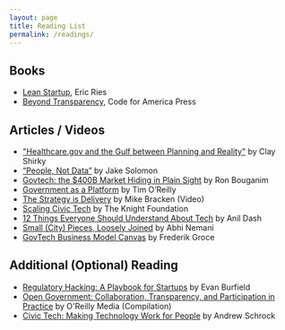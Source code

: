 ```yaml
---
layout: page
title: Reading List
permalink: /readings/
---
```

## Books

* [Lean Startup](https://www.amazon.com/Lean-Startup-Entrepreneurs-Continuous-Innovation/dp/0307887898), Eric Ries
* [Beyond Transparency](http://beyondtransparency.org), Code for America Press

## Articles / Videos

* ["Healthcare.gov and the Gulf between Planning and Reality"](http://www.shirky.com/weblog/2013/11/healthcare-gov-and-the-gulf-between-planning-and-reality/) by Clay Shirky
* [“People, Not Data”](https://medium.com/@lippytak/people-not-data-47434acb50a8) by Jake Solomon
* [Govtech: the $400B Market Hiding in Plain Sight](https://medium.com/@GovtechFund/govtech-the-400-billion-market-hiding-in-plain-sight-c71ec2a2f5e7) by Ron Bouganim
* [Government as a Platform](https://www.mitpressjournals.org/doi/pdf/10.1162/INOV_a_00056) by Tim O’Reilly
* [The Strategy is Delivery](https://www.youtube.com/watch?v=3bK9B8_0FDQ) by Mike Bracken (Video)
* [Scaling Civic Tech](https://knightfoundation.org/features/civictechbiz/) by The Knight Foundation
* [12 Things Everyone Should Understand About Tech](https://medium.com/humane-tech/12-things-everyone-should-understand-about-tech-d158f5a26411) by Anil Dash
* [Small (City) Pieces, Loosely Joined](https://medium.com/@abhinemani/small-city-pieces-loosely-joined-5202fb5a93e3) by Abhi Nemani 
* [GovTech Business Model Canvas](https://blog.stormventures.com/govtech-business-model-canvas-3b8246af8a93) by Frederik Groce

## Additional (Optional) Reading

* [Regulatory Hacking: A Playbook for Startups](https://www.amazon.com/Regulatory-Hacking-Playbook-Evan-Burfield-ebook/dp/B078GBFZ73) by Evan Burfield
* [Open Government: Collaboration, Transparency, and Participation in Practice](http://shop.oreilly.com/product/9780596804367.do) by O'Reilly Media (Compilation)
* [Civic Tech: Making Technology Work for People](https://www.amazon.com/gp/product/1732084807/ref=ppx_yo_dt_b_asin_title_o02_s00?ie=UTF8&psc=1) by Andrew Schrock
